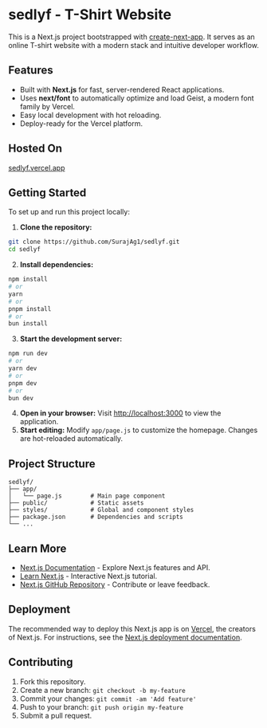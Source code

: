 # sedlyf - T-Shirt Website

This is a Next.js project bootstrapped with [create-next-app](https://github.com/vercel/next.js/tree/canary/packages/create-next-app). It serves as an online T-shirt website with a modern stack and intuitive developer workflow.

## Features

- Built with **Next.js** for fast, server-rendered React applications.
- Uses **next/font** to automatically optimize and load Geist, a modern font family by Vercel.
- Easy local development with hot reloading.
- Deploy-ready for the Vercel platform.

## Hosted On
[sedlyf.vercel.app](https://sedlyf.vercel.app/)

## Getting Started

To set up and run this project locally:

1. **Clone the repository:**

```bash
git clone https://github.com/SurajAg1/sedlyf.git
cd sedlyf
```

2. **Install dependencies:**

```bash
npm install
# or
yarn
# or
pnpm install
# or
bun install
```

3. **Start the development server:**

```bash
npm run dev
# or
yarn dev
# or
pnpm dev
# or
bun dev
```

4. **Open in your browser:**
Visit [http://localhost:3000](http://localhost:3000) to view the application.
5. **Start editing:**
Modify `app/page.js` to customize the homepage. Changes are hot-reloaded automatically.

## Project Structure

```
sedlyf/
├── app/
│   └── page.js        # Main page component
├── public/            # Static assets
├── styles/            # Global and component styles
├── package.json       # Dependencies and scripts
└── ...
```


## Learn More

- [Next.js Documentation](https://nextjs.org/docs) - Explore Next.js features and API.
- [Learn Next.js](https://nextjs.org/learn) - Interactive Next.js tutorial.
- [Next.js GitHub Repository](https://github.com/vercel/next.js/) - Contribute or leave feedback.


## Deployment

The recommended way to deploy this Next.js app is on [Vercel](https://vercel.com/), the creators of Next.js. For instructions, see the [Next.js deployment documentation](https://nextjs.org/docs/deployment).

## Contributing

1. Fork this repository.
2. Create a new branch: `git checkout -b my-feature`
3. Commit your changes: `git commit -am 'Add feature'`
4. Push to your branch: `git push origin my-feature`
5. Submit a pull request.